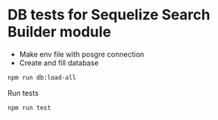 # DB tests for Sequelize Search Builder module

- Make env file with posgre connection
- Create and fill database
```sh
npm run db:load-all
```

Run tests
```sh
npm run test
```
